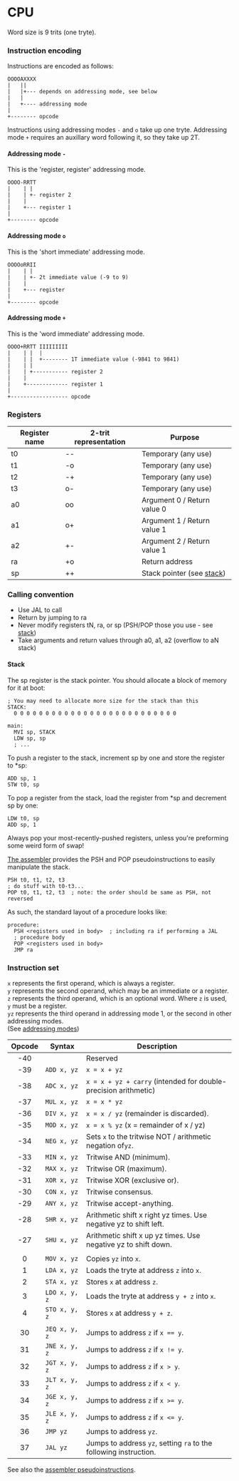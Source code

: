 # CPU

Word size is 9 trits (one tryte).

### Instruction encoding

Instructions are encoded as follows:

```
OOOOAXXXX
|   ||
|   |+--- depends on addressing mode, see below
|   |
|   +---- addressing mode
|
+-------- opcode
```

Instructions using addressing modes `-` and `o` take up one tryte. Addressing mode `+` requires an
auxillary word following it, so they take up 2T.

#### Addressing mode `-`

This is the 'register, register' addressing mode.

```
OOOO-RRTT
|    | |
|    | +- register 2
|    |
|    +--- register 1
|
+-------- opcode
```

#### Addressing mode `o`

This is the 'short immediate' addressing mode.

```
OOOOoRRII
|    | |
|    | +- 2t immediate value (-9 to 9)
|    |
|    +--- register
|
+-------- opcode
```

#### Addressing mode `+`

This is the 'word immediate' addressing mode.

```
OOOO+RRTT IIIIIIIII
|    | |  |
|    | |  +-------- 1T immediate value (-9841 to 9841)
|    | |
|    | +----------- register 2
|    |
|    +------------- register 1
|
+------------------ opcode
```

### Registers

| Register name | 2-trit representation | Purpose                             |
| ------------- | --------------------- | ----------------------------------- |
| t0            | --                    | Temporary (any use)                 |
| t1            | -o                    | Temporary (any use)                 |
| t2            | -+                    | Temporary (any use)                 |
| t3            | o-                    | Temporary (any use)                 |
| a0            | oo                    | Argument 0 / Return value 0         |
| a1            | o+                    | Argument 1 / Return value 1         |
| a2            | +-                    | Argument 2 / Return value 1         |
| ra            | +o                    | Return address                      |
| sp            | ++                    | Stack pointer (see [stack](#stack)) |

### Calling convention

- Use JAL to call
- Return by jumping to ra
- Never modify registers tN, ra, or sp (PSH/POP those you use - see [stack](#stack))
- Take arguments and return values through a0, a1, a2 (overflow to aN stack)

#### Stack

The sp register is the stack pointer. You should allocate a block of memory for
it at boot:

```
; You may need to allocate more size for the stack than this
STACK:
  0 0 0 0 0 0 0 0 0 0 0 0 0 0 0 0 0 0 0 0 0 0 0 0 0 0

main:
  MVI sp, STACK
  LDW sp, sp
  ; ...
```

To push a register to the stack, increment sp by one and store the register to \*sp:

```
ADD sp, 1
STW t0, sp
```

To pop a register from the stack, load the register from \*sp and decrement sp by one:

```
LDW t0, sp
ADD sp, 1
```

Always pop your most-recently-pushed registers, unless you're preforming some weird form of swap!

[The assembler](assembler.md) provides the PSH and POP pseudoinstructions to easily manipulate the
stack.

```
PSH t0, t1, t2, t3
; do stuff with t0-t3...
POP t0, t1, t2, t3  ; note: the order should be same as PSH, not reversed
```

As such, the standard layout of a procedure looks like:

```
procedure:
  PSH <registers used in body>  ; including ra if performing a JAL
  ; procedure body
  POP <registers used in body>
  JMP ra
```

### Instruction set

`x` represents the first operand, which is always a register.  
`y` represents the second operand, which may be an immediate or a register.  
`z` represents the third operand, which is an optional word. Where `z` is used, `y` must be a
register.  
`yz` represents the third operand in addressing mode 1, or the second in other addressing modes.  
(See [addressing modes](#instruction-encoding))

| Opcode | Syntax        | Description                                                       |
| :----: | ------------- | ----------------------------------------------------------------- |
|  -40   |               | Reserved                                                          |
|  -39   | `ADD x, yz`   | `x = x + yz`                                                      |
|  -38   | `ADC x, yz`   | `x = x + yz + carry` (intended for double-precision arithmetic)   |
|  -37   | `MUL x, yz`   | `x = x * yz`                                                      |
|  -36   | `DIV x, yz`   | `x = x / yz` (remainder is discarded).                            |
|  -35   | `MOD x, yz`   | `x = x % yz` (x = remainder of x / yz)                            |
|  -34   | `NEG x, yz`   | Sets `x` to the tritwise NOT / arithmetic negation of`yz`.        |
|  -33   | `MIN x, yz`   | Tritwise AND (minimum).                                           |
|  -32   | `MAX x, yz`   | Tritwise OR (maximum).                                            |
|  -31   | `XOR x, yz`   | Tritwise XOR (exclusive or).                                      |
|  -30   | `CON x, yz`   | Tritwise consensus.                                               |
|  -29   | `ANY x, yz`   | Tritwise accept-anything.                                         |
|  -28   | `SHR x, yz`   | Arithmetic shift x right yz times. Use negative yz to shift left. |
|  -27   | `SHU x, yz`   | Arithmetic shift x up yz times. Use negative yz to shift down.    |
|        |               |                                                                   |
|   0    | `MOV x, yz`   | Copies `yz` into `x`.                                             |
|   1    | `LDA x, yz`   | Loads the tryte at address `z` into `x`.                          |
|   2    | `STA x, yz`   | Stores `x` at address `z`.                                        |
|   3    | `LDO x, y, z` | Loads the tryte at address `y + z` into `x`.                      |
|   4    | `STO x, y, z` | Stores `x` at address `y + z`.                                    |
|        |               |                                                                   |
|   30   | `JEQ x, y, z` | Jumps to address `z` if `x == y`.                                 |
|   31   | `JNE x, y, z` | Jumps to address `z` if `x != y`.                                 |
|   32   | `JGT x, y, z` | Jumps to address `z` if `x > y`.                                  |
|   33   | `JLT x, y, z` | Jumps to address `z` if `x < y`.                                  |
|   34   | `JGE x, y, z` | Jumps to address `z` if `x >= y`.                                 |
|   35   | `JLE x, y, z` | Jumps to address `z` if `x <= y`.                                 |
|   36   | `JMP yz`      | Jumps to address `yz`.                                            |
|   37   | `JAL yz`      | Jumps to address `yz`, setting `ra` to the following instruction. |

See also the [assembler pseudoinstructions](assembler.md#pseudoinstructions).
